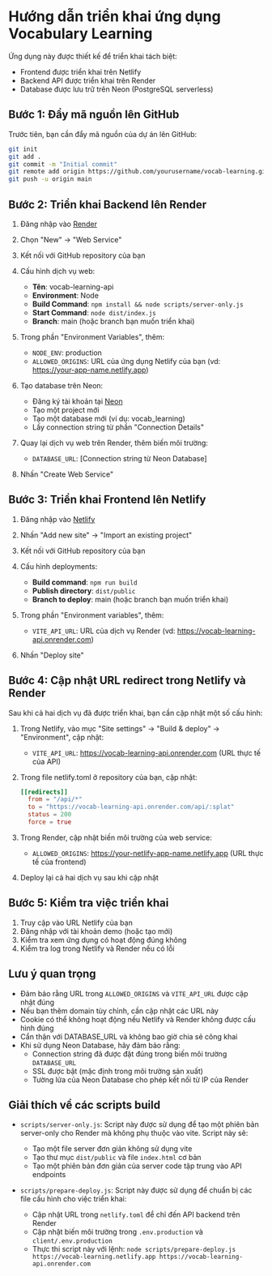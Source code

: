 # Hướng dẫn triển khai ứng dụng Vocabulary Learning

Ứng dụng này được thiết kế để triển khai tách biệt:
- Frontend được triển khai trên Netlify
- Backend API được triển khai trên Render
- Database được lưu trữ trên Neon (PostgreSQL serverless)

## Bước 1: Đẩy mã nguồn lên GitHub

Trước tiên, bạn cần đẩy mã nguồn của dự án lên GitHub:

```bash
git init
git add .
git commit -m "Initial commit"
git remote add origin https://github.com/yourusername/vocab-learning.git
git push -u origin main
```

## Bước 2: Triển khai Backend lên Render

1. Đăng nhập vào [Render](https://render.com/)
2. Chọn "New" → "Web Service"
3. Kết nối với GitHub repository của bạn
4. Cấu hình dịch vụ web:
   - **Tên**: vocab-learning-api
   - **Environment**: Node
   - **Build Command**: `npm install && node scripts/server-only.js`
   - **Start Command**: `node dist/index.js`
   - **Branch**: main (hoặc branch bạn muốn triển khai)

5. Trong phần "Environment Variables", thêm:
   - `NODE_ENV`: production
   - `ALLOWED_ORIGINS`: URL của ứng dụng Netlify của bạn (vd: https://your-app-name.netlify.app)

6. Tạo database trên Neon:
   - Đăng ký tài khoản tại [Neon](https://neon.tech)
   - Tạo một project mới
   - Tạo một database mới (ví dụ: vocab_learning)
   - Lấy connection string từ phần "Connection Details"

7. Quay lại dịch vụ web trên Render, thêm biến môi trường:
   - `DATABASE_URL`: [Connection string từ Neon Database]

8. Nhấn "Create Web Service"

## Bước 3: Triển khai Frontend lên Netlify

1. Đăng nhập vào [Netlify](https://www.netlify.com/)
2. Nhấn "Add new site" → "Import an existing project"
3. Kết nối với GitHub repository của bạn
4. Cấu hình deployments:
   - **Build command**: `npm run build`
   - **Publish directory**: `dist/public`
   - **Branch to deploy**: main (hoặc branch bạn muốn triển khai)

5. Trong phần "Environment variables", thêm:
   - `VITE_API_URL`: URL của dịch vụ Render (vd: https://vocab-learning-api.onrender.com)

6. Nhấn "Deploy site"

## Bước 4: Cập nhật URL redirect trong Netlify và Render

Sau khi cả hai dịch vụ đã được triển khai, bạn cần cập nhật một số cấu hình:

1. Trong Netlify, vào mục "Site settings" → "Build & deploy" → "Environment", cập nhật:
   - `VITE_API_URL`: https://vocab-learning-api.onrender.com (URL thực tế của API)

2. Trong file netlify.toml ở repository của bạn, cập nhật:
   ```toml
   [[redirects]]
     from = "/api/*"
     to = "https://vocab-learning-api.onrender.com/api/:splat"
     status = 200
     force = true
   ```

3. Trong Render, cập nhật biến môi trường của web service:
   - `ALLOWED_ORIGINS`: https://your-netlify-app-name.netlify.app (URL thực tế của frontend)

4. Deploy lại cả hai dịch vụ sau khi cập nhật

## Bước 5: Kiểm tra việc triển khai

1. Truy cập vào URL Netlify của bạn
2. Đăng nhập với tài khoản demo (hoặc tạo mới)
3. Kiểm tra xem ứng dụng có hoạt động đúng không
4. Kiểm tra log trong Netlify và Render nếu có lỗi

## Lưu ý quan trọng

- Đảm bảo rằng URL trong `ALLOWED_ORIGINS` và `VITE_API_URL` được cập nhật đúng
- Nếu bạn thêm domain tùy chỉnh, cần cập nhật các URL này
- Cookie có thể không hoạt động nếu Netlify và Render không được cấu hình đúng
- Cẩn thận với DATABASE_URL và không bao giờ chia sẻ công khai
- Khi sử dụng Neon Database, hãy đảm bảo rằng:
  - Connection string đã được đặt đúng trong biến môi trường `DATABASE_URL`
  - SSL được bật (mặc định trong môi trường sản xuất)
  - Tường lửa của Neon Database cho phép kết nối từ IP của Render

## Giải thích về các scripts build

- `scripts/server-only.js`: Script này được sử dụng để tạo một phiên bản server-only cho Render mà không phụ thuộc vào vite. Script này sẽ:
  - Tạo một file server đơn giản không sử dụng vite
  - Tạo thư mục `dist/public` và file `index.html` cơ bản
  - Tạo một phiên bản đơn giản của server code tập trung vào API endpoints

- `scripts/prepare-deploy.js`: Script này được sử dụng để chuẩn bị các file cấu hình cho việc triển khai:
  - Cập nhật URL trong `netlify.toml` để chỉ đến API backend trên Render
  - Cập nhật biến môi trường trong `.env.production` và `client/.env.production`
  - Thực thi script này với lệnh: `node scripts/prepare-deploy.js https://vocab-learning.netlify.app https://vocab-learning-api.onrender.com`